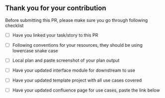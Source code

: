 ## Thank you for your contribution
Before submitting this PR, please make sure you go through following checklist

- [ ] Have you linked your task/story to this PR

- [ ] Following conventions for your resources, they should be using lowercase snake case

- [ ] Local plan and paste screenshot of your plan output

- [ ] Have your updated interface module for downstream to use

- [ ] Have your updated template project with all use cases covered 

- [ ] Have your updated confluence page for use cases, paste the link below
